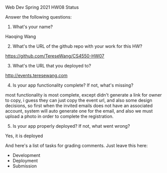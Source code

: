 
Web Dev Spring 2021 HW08 Status

Answer the following questions:


1. What's your name?

Haoqing Wang 

2. What's the URL of the github repo with your work for this HW?

https://github.com/TereseWang/CS4550-HW07

3. What's the URL that you deployed to?

http://events.teresewang.com

4. Is your app functionality complete? If not, what's missing?

most functionality is most complete, except didn't generate a link for owner to copy, i guess they can just copy the event url, and also some design decisions, so first when the invited emails does not have an associated account, system will auto generate one for the email, and also we must upload a photo in order to complete the registration. 

5. Is your app properly deployed? If not, what went wrong?

Yes, it is deployed 



And here's a list of tasks for grading comments. Just leave this here:
 - Development
 - Deployment
 - Submission
